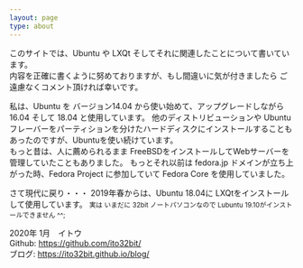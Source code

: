 ```yaml
---
layout: page
type: about
---
```


このサイトでは、Ubuntu や LXQt そしてそれに関連したことについて書いています。  
内容を正確に書くように努めておりますが、もし間違いに気が付きましたら ご遠慮なくコメント頂ければ幸いです。

私は、Ubuntu を バージョン14.04 から使い始めて、アップグレードしながら 16.04 そして 18.04 と使用しています。
他のディストリビューションや Ubuntuフレーバーをパーティションを分けたハードディスクにインストールすることもあったのですが、Ubuntuを使い続けています。  
もっと昔は、人に薦められるまま FreeBSDをインストールしてWebサーバーを管理していたこともありました。
もっとそれ以前は fedora.jp ドメインが立ち上がった時、Fedora Project に参加していて Fedora Core を使用していました。

さて現代に戻り・・・
2019年春からは、Ubuntu 18.04に LXQtをインストールして使用しています。
<small>実は いまだに 32bit ノートパソコンなので Lubuntu 19.10がインストールできません ^^; </small>

2020年 1月　イトウ  
Github: <https://github.com/ito32bit/>  
ブログ: <https://ito32bit.github.io/blog/>
